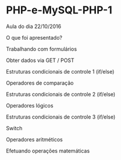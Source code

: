 # PHP-e-MySQL-PHP-1

Aula do dia 22/10/2016

O que foi apresentado?

Trabalhando com formulários

Obter dados via GET / POST

Estruturas condicionais de controle 1 (if/else)

Operadores de comparação

Estruturas condicionais de controle 2 (if/else)

Operadores lógicos

Estruturas condicionais de controle 3 (if/else)

Switch

Operadores aritméticos

Efetuando operações matemáticas
